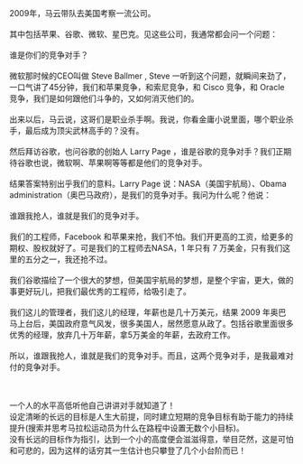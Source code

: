 2009年，马云带队去美国考察一流公司。<br>
<br>
其中包括苹果、谷歌、微软、星巴克。见这些公司，我通常都会问一个问题：<br>
<br>
谁是你们的竞争对手？<br>
<br>
微软那时候的CEO叫做 Steve Ballmer , Steve 一听到这个问题，就瞬间来劲了，一口气讲了45分钟，我们和苹果竞争，和索尼竞争，和 Cisco 竞争，和 Oracle 竞争，我们是如何跟他们斗争的，又如何消灭他们的。<br>
<br>
出来以后，马云说，这哥们是职业杀手啊。我说，你看金庸小说里面，哪个职业杀手，最后成为顶尖武林高手的？没有。<br>
<br>
然后拜访谷歌，也问谷歌的创始人 Larry Page ，谁是谷歌的竞争对手？我们正期待谷歌也说，微软啊、苹果啊等等都是他们的竞争对手。<br>
<br>
结果答案特别出乎我们的意料。Larry Page 说：NASA（美国宇航局）、Obama administration（奥巴马政府），是我们的竞争对手。我问为什么呢？他说：<br>
<br>
谁跟我抢人，谁就是我们的竞争对手。<br>
<br>
我们的工程师，Facebook 和苹果来抢，我们不怕。我们开更高的工资，给更多的期权、股权就好了。可是我们的工程师去NASA，1 年只有 7 万美金，只有我们这里的五分之一，我还抢不过。<br>
<br>
我们谷歌描绘了一个很大的梦想，但美国宇航局的梦想，是整个宇宙，更大，做的事更好玩儿，把我们最优秀的工程师，给吸引走了。<br>
<br>
我们这儿的管理者，我们这儿的经理，年薪也是几十万美元，结果 2009 年奥巴马上台后，美国政府意气风发，很多美国人，居然愿意从政了。包括谷歌里面很多优秀的经理，放弃几十万年薪，拿5万美金的年薪，去政府工作。<br>
<br>
所以，谁跟我抢人，谁就是我们的竞争对手。而且，这两个竞争对手，是我最难对付的竞争对手。<br>
<br><br>


一个人的水平高低听他自己讲讲对手就知道了！<br>
设定清晰的长远的目标是人生大前提，同时建立短期的竞争目标有助于能力的持续提升(搜索并思考马拉松运动员为什么在路程中设置无数个小目标)。<br>没有长远的目标作为指引，达到一个小的高度便会滋滋得意，举目茫然，这是可怕和可悲的，因为这样的话穷其一生估计也只攀登了几个小台阶而已！